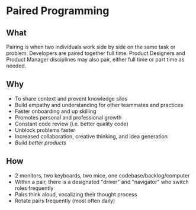 # Paired Programming

## What

Pairing is when two individuals work side by side on the same task or problem.  Developers are paired together full time. Product Designers and Product Manager disciplines may also pair, either full time or part time as needed.

## Why

- To share context and prevent knowledge silos
- Build empathy and understanding for other teammates and practices
- Faster onboarding and up skilling
- Promotes personal and professional growth
- Constant code review (i.e. better quality code)
- Unblock problems faster
- Increased collaboration, creative thinking, and idea generation
- *Build better products*

## How

- 2 monitors, two keyboards, two mice, one codebase/backlog/computer
- Within a pair, there is a designated "driver" and "navigator" who switch roles frequently
- Pairs think aloud, vocalizing their thought process
- Rotate pairs frequently (most often daily)
